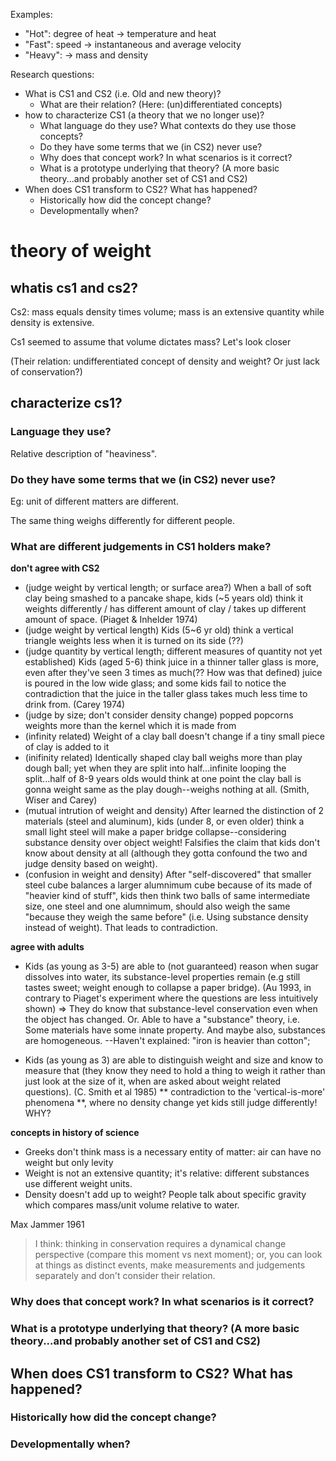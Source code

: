 Examples:
+ "Hot": degree of heat -> temperature and heat
+ "Fast": speed -> instantaneous and average velocity
+ "Heavy": -> mass and density

Research questions:
+ What is CS1 and CS2 (i.e. Old and new theory)?
    + What are their relation? (Here: (un)differentiated concepts)
+ how to characterize CS1 (a theory that we no longer use)?
    + What language do they use? What contexts do they use those concepts?
    + Do they have some terms that we (in CS2) never use?
    + Why does that concept work? In what scenarios is it correct?
    + What is a prototype underlying that theory? (A more basic theory...and probably another set of CS1 and CS2)
+ When does CS1 transform to CS2? What has happened?
    + Historically how did the concept change?
    + Developmentally when?

# theory of weight
##  whatis cs1 and cs2?

Cs2: mass equals density times volume; mass is an extensive quantity while density is extensive.

Cs1 seemed to assume that volume dictates mass? Let's look closer

(Their relation: undifferentiated concept of density and weight? Or just lack of conservation?)

## characterize cs1?
### Language they use?
Relative description of "heaviness".

### Do they have some terms that we (in CS2) never use?
 
Eg: unit of different matters are different.

The same thing weighs differently for different people.
### What are different judgements in CS1 holders make?
**don't agree with CS2**
+ (judge weight by vertical length; or surface area?) When a ball of soft clay being smashed to a pancake shape, kids (~5 years old) think it weights differently / has different amount of clay / takes up different amount of space. (Piaget & Inhelder 1974)
+ (judge weight by vertical length) Kids (5~6 yr old) think a vertical triangle weights less when it is turned on its side (??)
+ (judge quantity by vertical length; different measures of quantity not yet established) Kids (aged 5-6) think juice in a thinner taller glass is more, even after they've seen 3 times as much(?? How was that defined) juice is poured in the low wide glass; and some kids fail to notice the contradiction that the juice in the taller glass takes much less time to drink from. (Carey 1974)
+ (judge by size; don't consider density change) popped popcorns weights more than the kernel which it is made from
+ (infinity related) Weight of a clay ball doesn't change if a tiny small piece of clay is added to it
+ (inifinity related) Identically shaped clay ball weighs more than play dough ball; yet when they are split into half...infinite looping the split...half of 8-9 years olds would think at one point the clay ball is gonna weight same as the play dough--weighs nothing at all. (Smith, Wiser and Carey)
+ (mutual intrution of weight and density) After learned the distinction of 2 materials (steel and aluminum), kids (under 8, or even older) think a small light steel will make a paper bridge collapse--considering substance density over object weight! Falsifies the claim that kids don't know about density at all (although they gotta confound the two and judge density based on weight).
+ (confusion in weight and density) After "self-discovered" that smaller steel cube balances a larger alumnimum cube because of its made of "heavier kind of stuff", kids then think two balls of same intermediate size, one steel and one alumnimum, should also weigh the same "because they weigh the same before" (i.e. Using substance density instead of weight). That leads to contradiction.

**agree with adults**
+ Kids (as young as 3-5) are able to (not guaranteed) reason when sugar dissolves into water, its substance-level properties remain (e.g still tastes sweet; weight enough to collapse a paper bridge). (Au 1993, in contrary to Piaget's experiment where the questions are less intuitively shown) => They do know that substance-level conservation even when the object has changed.
Or. Able to have a "substance" theory, i.e. Some materials have some innate property. And maybe also, substances are homogeneous.
--Haven't explained: "iron is heavier than cotton"; 

+ Kids (as young as 3) are able to distinguish weight and size and know to measure that (they know they need to hold a thing to weigh it rather than just look at the size of it, when are asked about weight related questions). (C. Smith et al 1985)
** contradiction to the 'vertical-is-more' phenomena **, where no density change yet kids still judge differently! WHY?

**concepts in history of science**
+ Greeks don't think mass is a necessary entity of matter: air can have no weight but only levity
+ Weight is not an extensive quantity; it's relative: different substances use different weight units.
+ Density doesn't add up to weight? People talk about specific gravity which compares mass/unit volume relative to water.

Max Jammer 1961

> I think: thinking in conservation requires a dynamical change perspective (compare this moment vs next moment); or, you can look at things as distinct events, make measurements and judgements separately and don't consider their relation.

### Why does that concept work? In what scenarios is it correct?
### What is a prototype underlying that theory? (A more basic theory...and probably another set of CS1 and CS2)

## When does CS1 transform to CS2? What has happened?
### Historically how did the concept change?
### Developmentally when?

